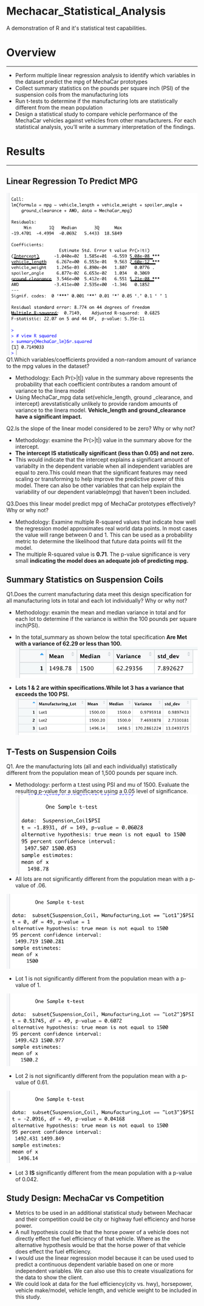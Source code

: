 # Mechacar_Statistical_Analysis

A demonstration of R and it's statistical test capabilities.

# Overview
-------------------
* Perform multiple linear regression analysis to identify which variables in the dataset predict the mpg of MechaCar prototypes
* Collect summary statistics on the pounds per square inch (PSI) of the suspension coils from the manufacturing lots
* Run t-tests to determine if the manufacturing lots are statistically different from the mean population
* Design a statistical study to compare vehicle performance of the MechaCar vehicles against vehicles from other manufacturers.   For each statistical analysis, you’ll write a summary interpretation of the findings.  


# Results
--------------
## Linear Regression To Predict MPG
![](Images/deliverable%20one.png)
Q1.Which variables/coefficients provided a non-random amount of variance to the mpg values in the dataset?
* Methodology: Each Pr(>|t|) value in the summary above represents the probability that each coefficient contributes a random amount of variance to the linera model
* Using MechaCar_mpg data set(vehicle_length, ground _clearance, and intercept) arevstatistically unlikely to provide random amounts of variance to the linera model. **Vehicle_length and ground_clearance have a significant impact.**


Q2.Is the slope of the linear model considered to be zero? Why or why not?
* Methodology: examine the Pr(>|t|) value in the summary above for the intercept.
*  **The intercept IS statistically  significant (less than 0.05) and not zero.**
*  This would indicate that the intercept explains a significant amount of variabilty in the dependent variable when all independent variables are equal to zero.This could mean that the significant features may need scaling or transforming to help improve the predictive power of this model. There can also be other variables that can help explain the  variability of our dependent variable(mpg) that haven't been included.
   
Q3.Does this linear model predict mpg of MechaCar prototypes effectively? Why or why not?
* Methodology: Examine multiple R-squared values that indicate how well the regression model approximates real world data points. In most cases the value will range between 0 and 1. This can be used as a probability metric to determine the likelihood that future data points will fit the model.
*  The multiple R-squared value is **0.71**. The p-value significance is very small **indicating the model does an adequate job of predicting mpg.**

## Summary Statistics on Suspension Coils

Q1.Does the current manufacturing data meet this design specification for all manufacturing lots in total and each lot individually? Why or why not?

* Methodology: examin the mean and median variance in total and for each lot to determine if the variance is within the 100 pounds per square inch(PSI).

* In the total_summary as shown below the total specification **Are Met with a variance of 62.29 or less than 100.**
![](Images/Total_summary.png)

* **Lots 1 & 2 are within specifications.While lot 3 has a variance that exceeds the 100 PSI.** 
![](Images/Lot%20Summary.png)

## T-Tests on Suspension Coils

Q1. Are the manufacturing lots (all and each individually) statistically different from the population mean of 1,500 pounds per square inch.
* Methodology: perform a t.test using PSI and mu of 1500. Evaluate the resulting p-value for a significance using a 0.05 level of significance.
![](Images/sample%20t.test.png)
* All lots are not significantly different from the population mean with a p-value of .06.

![](Images/lot%201%20t.test.png)
* Lot 1 is not significantly different from the population mean with a p-value of 1.
  
![](Images/lot%202%20t.test.png)
* Lot 2 is not significantly different from the population mean with a p-value of 0.61.

![](Images/lot%203%20t.test.png)
* Lot 3 **IS** significantly different from the mean population with a p-value of 0.042.

## Study Design: MechaCar vs Competition

* Metrics to be used in an additional statistical study between Mechacar and their competition could be city or highway fuel efficiency and horse power.
* A null hypothesis could be that the horse power of a vehicle does not directly effect the fuel efficiency of that vehicle. Where as the alternative hypothesis would be that the horse power of that vehicle does  effect the fuel efficiency.
* I would use the linear regression model because it can be used used to predict a continuous dependent variable based on one or more independent variables. We can also use this to create visualizations for the data to show the client.
* We could look at data for the fuel efficiency(city vs. hwy), horsepower, vehicle make/model, vehicle length, and vehicle weight to be included in this study.
  
  

